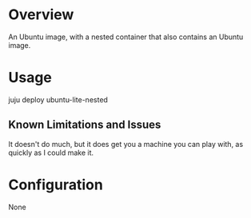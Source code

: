 # Overview

An Ubuntu image, with a nested container that also contains an Ubuntu image.

# Usage

juju deploy ubuntu-lite-nested

## Known Limitations and Issues

It doesn't do much, but it does get you a machine you can play with, as quickly
as I could make it.

# Configuration

None
